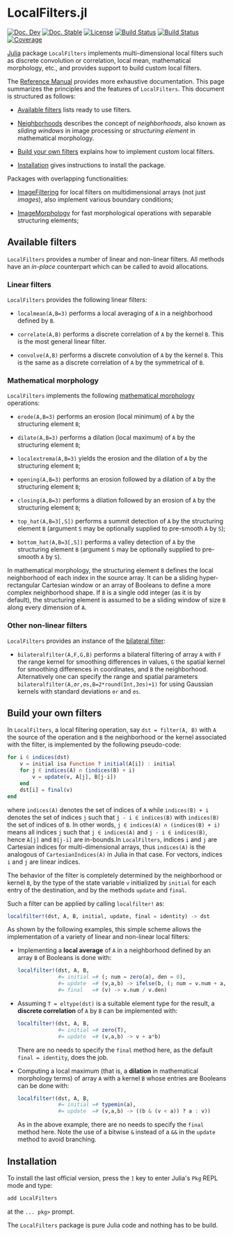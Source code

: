 # LocalFilters.jl

[![Doc. Dev][doc-dev-img]][doc-dev-url]
[![Doc. Stable][doc-stable-img]][doc-stable-url]
[![License][license-img]][license-url]
[![Build Status][github-ci-img]][github-ci-url]
[![Build Status][appveyor-img]][appveyor-url]
[![Coverage][codecov-img]][codecov-url]

[Julia](http://julialang.org/) package `LocalFilters` implements
multi-dimensional local filters such as discrete convolution or correlation,
local mean, mathematical morphology, etc., and provides support to build custom
local filters.

The [Reference Manual](doc-dev-url) provides more exhaustive documentation.
This page summarizes the principles and the features of `LocalFilters`. This
document is structured as follows:

* [Available filters](#available-filters) lists ready to use filters.

* [Neighborhoods](#neighborhoods) describes the concept of *neighborhoods*,
  also known as *sliding windows* in image processing or *structuring element*
  in mathematical morphology.

* [Build your own filters](#build-your-own-filters) explains how to implement
  custom local filters.

* [Installation](#installation) gives instructions to install the package.

Packages with overlapping functionalities:

* [ImageFiltering](https://github.com/JuliaImages/ImageFiltering.jl) for local
  filters on multidimensional arrays (not just *images*), also implement
  various boundary conditions;

* [ImageMorphology](https://github.com/JuliaImages/ImageMorphology.jl) for fast
  morphological operations with separable structuring elements;


## Available filters

`LocalFilters` provides a number of linear and non-linear filters. All methods
have an *in-place* counterpart which can be called to avoid allocations.

### Linear filters

`LocalFilters` provides the following linear filters:

* `localmean(A,B=3)` performs a local averaging of `A` in a neighborhood defined
  by `B`.

* `correlate(A,B)` performs a discrete correlation of `A` by the kernel `B`.
  This is the most general linear filter.

* `convolve(A,B)` performs a discrete convolution of `A` by the kernel `B`.
  This is the same as a discrete correlation of `A` by the symmetrical of `B`.


### Mathematical morphology

`LocalFilters` implements the following [mathematical
morphology](https://en.wikipedia.org/wiki/Mathematical_morphology) operations:

* `erode(A,B=3)` performs an erosion (local minimum) of `A` by the structuring
  element `B`;

* `dilate(A,B=3)` performs a dilation (local maximum) of `A` by the structuring
  element `B`;

* `localextrema(A,B=3)` yields the erosion and the dilation of `A` by the
  structuring element `B`;

* `opening(A,B=3)` performs an erosion followed by a dilation of `A` by the
  structuring element `B`;

* `closing(A,B=3)` performs a dilation followed by an erosion of `A` by the
  structuring element `B`;

* `top_hat(A,B=3[,S])` performs a summit detection of `A` by the structuring
  element `B` (argument `S` may be optionally supplied to pre-smooth `A` by
  `S`);

* `bottom_hat(A,B=3[,S])` performs a valley detection of `A` by the structuring
  element `B` (argument `S` may be optionally supplied to pre-smooth `A` by
  `S`).

In mathematical morphology, the structuring element `B` defines the local
neighborhood of each index in the source array. It can be a sliding
hyper-rectangular Cartesian window or an array of Booleans to define a more
complex neighborhood shape. If `B` is a single odd integer (as it is by
default), the structuring element is assumed to be a sliding window of size `B`
along every dimension of `A`.


### Other non-linear filters

`LocalFilters` provides an instance of the [bilateral
filter](https://en.wikipedia.org/wiki/Bilateral_filter):

* `bilateralfilter(A,F,G,B)` performs a bilateral filtering of array `A` with
  `F` the range kernel for smoothing differences in values, `G` the spatial
  kernel for smoothing differences in coordinates, and `B` the neighborhood.
  Alternatively one can specify the range and spatial parameters
  `bilateralfilter(A,σr,σs,B=2*round(Int,3σs)+1)` for using Gaussian kernels
  with standard deviations `σr` and `σs`.


## Build your own filters

In `LocalFilters`, a local filtering operation, say `dst = filter(A, B)` with
`A` the source of the operation and `B` the neighborhood or the kernel
associated with the filter, is implemented by the following pseudo-code:

```julia
for i ∈ indices(dst)
    v = initial isa Function ? initial(A[i]) : initial
    for j ∈ indices(A) ∩ (indices(B) + i)
        v = update(v, A[j], B[j-i])
    end
    dst[i] = final(v)
end
```

where `indices(A)` denotes the set of indices of `A` while `indices(B) + i`
denotes the set of indices `j` such that `j - i ∈ indices(B)` with `indices(B)`
the set of indices of `B`. In other words, `j ∈ indices(A) ∩ (indices(B) + i)`
means all indices `j` such that `j ∈ indices(A)` and `j - i ∈ indices(B)`,
hence `A[j]` and `B[j-i]` are in-bounds.In `LocalFilters`, indices `i` and `j`
are Cartesian indices for multi-dimensional arrays, thus `indices(A)` is the
analogous of `CartesianIndices(A)` in Julia in that case. For vectors, indices
`i` and `j` are linear indices.

The behavior of the filter is completely determined by the neighborhood or
kernel `B`, by the type of the state variable `v` initialized by `initial` for
each entry of the destination, and by the methods `update` and `final`.

Such a filter can be applied by calling `localfilter!` as:

```julia
localfilter!(dst, A, B, initial, update, final = identity) -> dst
```

As shown by the following examples, this simple scheme allows the
implementation of a variety of linear and non-linear local filters:

* Implementing a **local average** of `A` in a neighborhood defined by an array
  `B` of Booleans is done with:

  ```julia
  localfilter!(dst, A, B,
               #= initial =# (; num = zero(a), den = 0),
               #= update  =# (v,a,b) -> ifelse(b, (; num = v.num + a, den = v.den + 1), v),
               #= final   =# (v) -> v.num / v.den)
  ```

* Assuming `T = eltype(dst)` is a suitable element type for the result, a
  **discrete correlation** of `A` by `B` can be implemented with:

  ```julia
  localfilter!(dst, A, B,
               #= initial =# zero(T),
               #= update  =# (v,a,b) -> v + a*b)
  ```

  There are no needs to specify the `final` method here, as the default
  `final = identity`, does the job.

* Computing a local maximum (that is, a **dilation** in mathematical morphology
  terms) of array `A` with a kernel `B` whose entries are Booleans can be done
  with:

  ```julia
  localfilter!(dst, A, B,
               #= initial =# typemin(a),
               #= update  =# (v,a,b) -> ((b & (v < a)) ? a : v))
  ```

  As in the above example, there are no needs to specify the `final` method
  here. Note the use of a bitwise `&` instead of a `&&` in the `update` method
  to avoid branching.


## Installation

To install the last official version, press the `]` key to enter Julia's `Pkg`
REPL mode and type:

```julia
add LocalFilters
```

at the `... pkg>` prompt.

The `LocalFilters` package is pure Julia code and nothing has to be build.

[doc-stable-img]: https://img.shields.io/badge/docs-stable-blue.svg
[doc-stable-url]: https://emmt.github.io/LocalFilters.jl/stable

[doc-dev-img]: https://img.shields.io/badge/docs-dev-blue.svg
[doc-dev-url]: https://emmt.github.io/LocalFilters.jl/dev

[license-url]: ./LICENSE.md
[license-img]: http://img.shields.io/badge/license-MIT-brightgreen.svg?style=flat

[github-ci-img]: https://github.com/emmt/LocalFilters.jl/actions/workflows/CI.yml/badge.svg?branch=master
[github-ci-url]: https://github.com/emmt/LocalFilters.jl/actions/workflows/CI.yml?query=branch%3Amaster

[appveyor-img]: https://ci.appveyor.com/api/projects/status/github/emmt/LocalFilters.jl?branch=master
[appveyor-url]: https://ci.appveyor.com/project/emmt/LocalFilters-jl/branch/master

[codecov-img]: http://codecov.io/github/emmt/LocalFilters.jl/coverage.svg?branch=master
[codecov-url]: http://codecov.io/github/emmt/LocalFilters.jl?branch=master

[julia-url]: https://julialang.org/
[julia-pkgs-url]: https://pkg.julialang.org/

